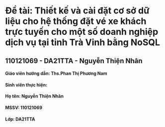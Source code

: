 # Đề tài: Thiết kế và cài đặt cơ sở dữ liệu cho hệ thống đặt vé xe khách trực tuyến cho một số doanh nghiệp dịch vụ tại tỉnh Trà Vinh bằng NoSQL
## 110121069 - DA21TTA - Nguyễn Thiện Nhân
#### Giáo viên hướng dẫn: Ths.Phan Thị Phương Nam
#### Sinh viên thực hiện:
#### Họ tên: Nguyễn Thiện Nhân
#### MSSV: 110121069
#### Lớp: DA21TTA
